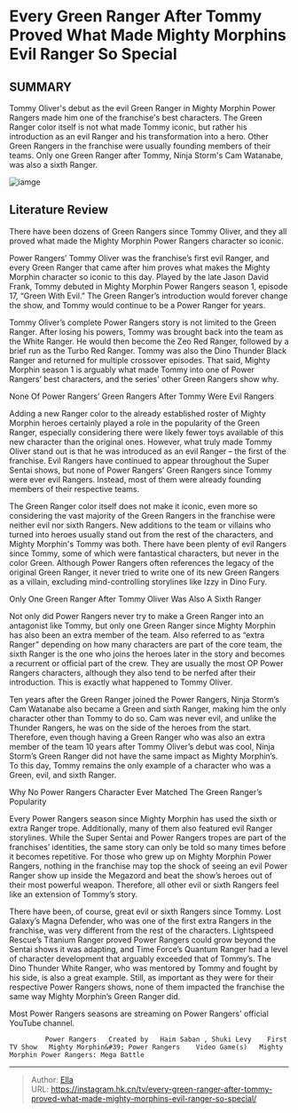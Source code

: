# Every Green Ranger After Tommy Proved What Made Mighty Morphins Evil Ranger So Special


## SUMMARY 



  Tommy Oliver&#39;s debut as the evil Green Ranger in Mighty Morphin Power Rangers made him one of the franchise&#39;s best characters.   The Green Ranger color itself is not what made Tommy iconic, but rather his introduction as an evil Ranger and his transformation into a hero. Other Green Rangers in the franchise were usually founding members of their teams.   Only one Green Ranger after Tommy, Ninja Storm&#39;s Cam Watanabe, was also a sixth Ranger.  

![iamge](https://static1.srcdn.com/wordpress/wp-content/uploads/2024/01/jake-holling-as-super-megaforce-green-ranger-from-power-rangers-super-megaforce-the-legendary-battle-jason-david-frank-as-the-green-ranger-from-mighty-morphin-power-rangers.jpg)

## Literature Review
There have been dozens of Green Rangers since Tommy Oliver, and they all proved what made the Mighty Morphin Power Rangers character so iconic.




Power Rangers’ Tommy Oliver was the franchise’s first evil Ranger, and every Green Ranger that came after him proves what makes the Mighty Morphin character so iconic to this day. Played by the late Jason David Frank, Tommy debuted in Mighty Morphin Power Rangers season 1, episode 17, “Green With Evil.” The Green Ranger’s introduction would forever change the show, and Tommy would continue to be a Power Ranger for years.




Tommy Oliver’s complete Power Rangers story is not limited to the Green Ranger. After losing his powers, Tommy was brought back into the team as the White Ranger. He would then become the Zeo Red Ranger, followed by a brief run as the Turbo Red Ranger. Tommy was also the Dino Thunder Black Ranger and returned for multiple crossover episodes. That said, Mighty Morphin season 1 is arguably what made Tommy into one of Power Rangers’ best characters, and the series&#39; other Green Rangers show why.


 None Of Power Rangers’ Green Rangers After Tommy Were Evil Rangers 
          

Adding a new Ranger color to the already established roster of Mighty Morphin heroes certainly played a role in the popularity of the Green Ranger, especially considering there were likely fewer toys available of this new character than the original ones. However, what truly made Tommy Oliver stand out is that he was introduced as an evil Ranger – the first of the franchise. Evil Rangers have continued to appear throughout the Super Sentai shows, but none of Power Rangers’ Green Rangers since Tommy were ever evil Rangers. Instead, most of them were already founding members of their respective teams.





 

The Green Ranger color itself does not make it iconic, even more so considering the vast majority of the Green Rangers in the franchise were neither evil nor sixth Rangers. New additions to the team or villains who turned into heroes usually stand out from the rest of the characters, and Mighty Morphin&#39;s Tommy was both. There have been plenty of evil Rangers since Tommy, some of which were fantastical characters, but never in the color Green. Although Power Rangers often references the legacy of the original Green Ranger, it never tried to write one of its new Green Rangers as a villain, excluding mind-controlling storylines like Izzy in Dino Fury.



 Only One Green Ranger After Tommy Oliver Was Also A Sixth Ranger 
          




Not only did Power Rangers never try to make a Green Ranger into an antagonist like Tommy, but only one Green Ranger since Mighty Morphin has also been an extra member of the team. Also referred to as “extra Ranger” depending on how many characters are part of the core team, the sixth Ranger is the one who joins the heroes later in the story and becomes a recurrent or official part of the crew. They are usually the most OP Power Rangers characters, although they also tend to be nerfed after their introduction. This is exactly what happened to Tommy Oliver.

Ten years after the Green Ranger joined the Power Rangers, Ninja Storm’s Cam Watanabe also became a Green and sixth Ranger, making him the only character other than Tommy to do so. Cam was never evil, and unlike the Thunder Rangers, he was on the side of the heroes from the start. Therefore, even though having a Green Ranger who was also an extra member of the team 10 years after Tommy Oliver’s debut was cool, Ninja Storm’s Green Ranger did not have the same impact as Mighty Morphin’s. To this day, Tommy remains the only example of a character who was a Green, evil, and sixth Ranger.






 Why No Power Rangers Character Ever Matched The Green Ranger’s Popularity 
         

Every Power Rangers season since Mighty Morphin has used the sixth or extra Ranger trope. Additionally, many of them also featured evil Ranger storylines. While the Super Sentai and Power Rangers tropes are part of the franchises’ identities, the same story can only be told so many times before it becomes repetitive. For those who grew up on Mighty Morphin Power Rangers, nothing in the franchise may top the shock of seeing an evil Power Ranger show up inside the Megazord and beat the show’s heroes out of their most powerful weapon. Therefore, all other evil or sixth Rangers feel like an extension of Tommy’s story.


 




There have been, of course, great evil or sixth Rangers since Tommy. Lost Galaxy’s Magna Defender, who was one of the first extra Rangers in the franchise, was very different from the rest of the characters. Lightspeed Rescue’s Titanium Ranger proved Power Rangers could grow beyond the Sentai shows it was adapting, and Time Force’s Quantum Ranger had a level of character development that arguably exceeded that of Tommy’s. The Dino Thunder White Ranger, who was mentored by Tommy and fought by his side, is also a great example. Still, as important as they were for their respective Power Rangers shows, none of them impacted the franchise the same way Mighty Morphin’s Green Ranger did.



Most Power Rangers seasons are streaming on Power Rangers&#39; official YouTube channel.




             Power Rangers   Created by   Haim Saban , Shuki Levy    First TV Show   Mighty Morphin&#39; Power Rangers    Video Game(s)   Mighty Morphin Power Rangers: Mega Battle       





---

> Author: [Ella](https://instagram.hk.cn/)  
> URL: https://instagram.hk.cn/tv/every-green-ranger-after-tommy-proved-what-made-mighty-morphins-evil-ranger-so-special/  

